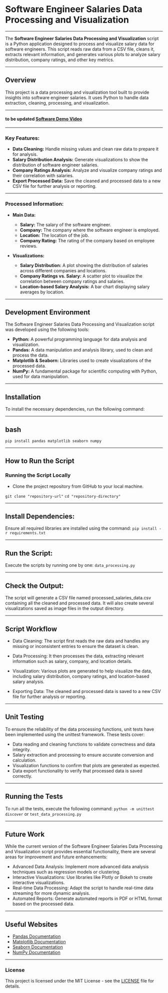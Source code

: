 # Software Engineer Salaries Data Processing and Visualization

---------------------------------------------------------------------------------------------------------------------------------

The **Software Engineer Salaries Data Processing and Visualization** script is a Python application designed to process and visualize salary data for software engineers. This script reads raw data from a CSV file, cleans it, extracts relevant information, and generates various plots to analyze salary distribution, company ratings, and other key metrics.

---------------------------------------------------------------------------------------------------------------------------------

## Overview

This project is a data processing and visualization tool built to provide insights into software engineer salaries. It uses Python to handle data extraction, cleaning, processing, and visualization.

---------------------------------------------------------------------------------------------------------------------------------

#### to be updated [Software Demo Video](https://youtu./xGGPXlK9Lvs)

---------------------------------------------------------------------------------------------------------------------------------

### Key Features:

- **Data Cleaning:** Handle missing values and clean raw data to prepare it for analysis.
- **Salary Distribution Analysis:** Generate visualizations to show the distribution of software engineer salaries.
- **Company Ratings Analysis:** Analyze and visualize company ratings and their correlation with salaries.
- **Export Processed Data:** Save the cleaned and processed data to a new CSV file for further analysis or reporting.

---------------------------------------------------------------------------------------------------------------------------------

### Processed Information:

- **Main Data:**
  - **Salary:** The salary of the software engineer.
  - **Company:** The company where the software engineer is employed.
  - **Location:** The location of the job.
  - **Company Rating:** The rating of the company based on employee reviews.

- **Visualizations:**
  - **Salary Distribution:** A plot showing the distribution of salaries across different companies and locations.
  - **Company Ratings vs. Salary:** A scatter plot to visualize the correlation between company ratings and salaries.
  - **Location-based Salary Analysis:** A bar chart displaying salary averages by location.

---------------------------------------------------------------------------------------------------------------------------------

## Development Environment

The Software Engineer Salaries Data Processing and Visualization script was developed using the following tools:

- **Python:** A powerful programming language for data analysis and visualization.
- **Pandas:** A data manipulation and analysis library, used to clean and process the data.
- **Matplotlib & Seaborn:** Libraries used to create visualizations of the processed data.
- **NumPy:** A fundamental package for scientific computing with Python, used for data manipulation.

---------------------------------------------------------------------------------------------------------------------------------

## Installation

To install the necessary dependencies, run the following command:

---------------------------------------------------------------------------------------------------------------------------------

## bash
`pip install pandas matplotlib seaborn numpy`

---------------------------------------------------------------------------------------------------------------------------------

## How to Run the Script
### Running the Script Locally
- Clone the project repository from GitHub to your local machine.

`git clone "repository-url"`
`cd "repository-directory"`

---------------------------------------------------------------------------------------------------------------------------------

## Install Dependencies:
Ensure all required libraries are installed using the command:
`pip install -r requirements.txt`

---------------------------------------------------------------------------------------------------------------------------------

## Run the Script:
Execute the scripts by running one by one:
`data_processing.py`

---------------------------------------------------------------------------------------------------------------------------------

## Check the Output:
The script will generate a CSV file named processed_salaries_data.csv containing all the cleaned and processed data. It will also create several visualizations saved as image files in the output directory. 

---------------------------------------------------------------------------------------------------------------------------------

## Script Workflow
- Data Cleaning:
The script first reads the raw data and handles any missing or inconsistent entries to ensure the dataset is clean.

- Data Processing:
It then processes the data, extracting relevant information such as salary, company, and location details.

- Visualization:
Various plots are generated to help visualize the data, including salary distribution, company ratings, and location-based salary analysis.

- Exporting Data:
The cleaned and processed data is saved to a new CSV file for further analysis or reporting.

---------------------------------------------------------------------------------------------------------------------------------

## Unit Testing
To ensure the reliability of the data processing functions, unit tests have been implemented using the unittest framework. These tests cover:

- Data reading and cleaning functions to validate correctness and data integrity.
- Salary extraction and processing to ensure accurate conversion and calculation.
- Visualization functions to confirm that plots are generated as expected.
- Data export functionality to verify that processed data is saved correctly.

---------------------------------------------------------------------------------------------------------------------------------

## Running the Tests
To run all the tests, execute the following command:
`python -m unittest discover` or 
`test_data_processing.py`

---------------------------------------------------------------------------------------------------------------------------------

## Future Work

While the current version of the Software Engineer Salaries Data Processing and Visualization script provides essential functionality, there are several areas for improvement and future enhancements:

- Advanced Data Analysis: Implement more advanced data analysis techniques such as regression models or clustering.
- Interactive Visualizations: Use libraries like Plotly or Bokeh to create interactive visualizations.
- Real-time Data Processing: Adapt the script to handle real-time data streaming for more dynamic analysis.
- Automated Reports: Generate automated reports in PDF or HTML format based on the processed data.

---------------------------------------------------------------------------------------------------------------------------------

## Useful Websites

- [Pandas Documentation](https://pandas.pydata.org/docs/)
- [Matplotlib Documentation](https://matplotlib.org/stable/index.html)
- [Seaborn Documentation](https://seaborn.pydata.org/)
- [NumPy Documentation](https://numpy.org/doc/)

---------------------------------------------------------------------------------------------------------------------------------

### License

This project is licensed under the MIT License - see the [LICENSE](/docs/LICENSE) file for details.